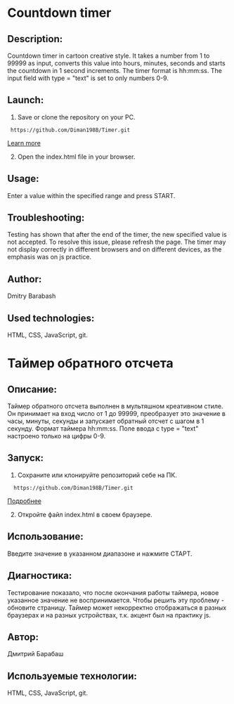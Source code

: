 # Сountdown timer

## Description:
Countdown timer in cartoon creative style. It takes a number from 1 to 99999 as input, converts this value into hours, minutes, seconds and starts the countdown in 1 second increments. The timer format is hh:mm:ss. The input field with type = "text" is set to only numbers 0-9.

## Launch:
1. Save or clone the repository on your PC. 
```
 https://github.com/Diman198B/Timer.git
```
[Learn more](https://git-scm.com/book/ru/v2/Приложение-C%3A-Команды-Git-Клонирование-и-создание-репозиториев)

2. Open the index.html file in your browser.

## Usage:
Enter a value within the specified range and press START.

## Troubleshooting:
Testing has shown that after the end of the timer, the new specified value is not accepted. To resolve this issue, please refresh the page.
The timer may not display correctly in different browsers and on different devices, as the emphasis was on js practice.

## Author:
Dmitry Barabash
 
## Used technologies:
HTML, CSS, JavaScript, git.  



# Таймер обратного отсчета

## Описание:
Таймер обратного отсчета выполнен в мультяшном креативном стиле. Он принимает на вход число от 1 до 99999, преобразует это значение в часы, минуты, секунды и запускает обратный отсчет с шагом в 1 секунду. Формат таймера hh:mm:ss. Поле ввода c type = "text" настроено только на цифры 0-9.

## Запуск: 
1. Сохраните или клонируйте репозиторий себе на ПК.  
```
  https://github.com/Diman198B/Timer.git
```
[Подробнее](https://git-scm.com/book/ru/v2/Приложение-C%3A-Команды-Git-Клонирование-и-создание-репозиториев)

2. Откройте файл index.html в своем браузере.

## Использование:
Введите значение в указанном диапазоне и нажмите СТАРТ.

## Диагностика:
Тестирование показало, что после окончания работы таймера, новое указанное значение не воспринимается. Чтобы решить эту проблему - обновите страницу.
Таймер может некорректно отображаться в разных браузерах и на разных устройствах, т.к. акцент был на практику js.

## Автор:
Дмитрий Барабаш
 
## Используемые технологии:
HTML, CSS, JavaScript, git.  
